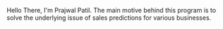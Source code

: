 Hello There, I'm Prajwal Patil.
The main motive behind this program is to solve the underlying issue of sales predictions for various businesses.
